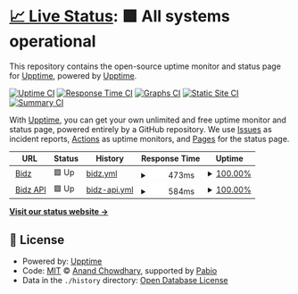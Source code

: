 # [📈 Live Status](https://upptime.github.io/upptime): <!--live status--> **🟩 All systems operational**

This repository contains the open-source uptime monitor and status page for [Upptime](https://upptime.js.org), powered by [Upptime](https://github.com/upptime/upptime).

[![Uptime CI](https://github.com/upptime/upptime/workflows/Uptime%20CI/badge.svg)](https://github.com/upptime/upptime/actions?query=workflow%3A%22Uptime+CI%22)
[![Response Time CI](https://github.com/upptime/upptime/workflows/Response%20Time%20CI/badge.svg)](https://github.com/upptime/upptime/actions?query=workflow%3A%22Response+Time+CI%22)
[![Graphs CI](https://github.com/upptime/upptime/workflows/Graphs%20CI/badge.svg)](https://github.com/upptime/upptime/actions?query=workflow%3A%22Graphs+CI%22)
[![Static Site CI](https://github.com/upptime/upptime/workflows/Static%20Site%20CI/badge.svg)](https://github.com/upptime/upptime/actions?query=workflow%3A%22Static+Site+CI%22)
[![Summary CI](https://github.com/upptime/upptime/workflows/Summary%20CI/badge.svg)](https://github.com/upptime/upptime/actions?query=workflow%3A%22Summary+CI%22)

With [Upptime](https://upptime.js.org), you can get your own unlimited and free uptime monitor and status page, powered entirely by a GitHub repository. We use [Issues](https://github.com/upptime/upptime/issues) as incident reports, [Actions](https://github.com/upptime/upptime/actions) as uptime monitors, and [Pages](https://upptime.github.io/upptime) for the status page.

<!--start: status pages-->
<!-- This summary is generated by Upptime (https://github.com/upptime/upptime) -->
<!-- Do not edit this manually, your changes will be overwritten -->
<!-- prettier-ignore -->
| URL | Status | History | Response Time | Uptime |
| --- | ------ | ------- | ------------- | ------ |
| <img alt="" src="https://icons.duckduckgo.com/ip3/bidz.app.ico" height="13"> [Bidz](https://bidz.app) | 🟩 Up | [bidz.yml](https://github.com/avaziman/bidz-uptime/commits/HEAD/history/bidz.yml) | <details><summary><img alt="Response time graph" src="./graphs/bidz/response-time-week.png" height="20"> 473ms</summary><br><a href="https://upptime.github.io/upptime/history/bidz"><img alt="Response time 515" src="https://img.shields.io/endpoint?url=https%3A%2F%2Fraw.githubusercontent.com%2Favaziman%2Fbidz-uptime%2FHEAD%2Fapi%2Fbidz%2Fresponse-time.json"></a><br><a href="https://upptime.github.io/upptime/history/bidz"><img alt="24-hour response time 507" src="https://img.shields.io/endpoint?url=https%3A%2F%2Fraw.githubusercontent.com%2Favaziman%2Fbidz-uptime%2FHEAD%2Fapi%2Fbidz%2Fresponse-time-day.json"></a><br><a href="https://upptime.github.io/upptime/history/bidz"><img alt="7-day response time 473" src="https://img.shields.io/endpoint?url=https%3A%2F%2Fraw.githubusercontent.com%2Favaziman%2Fbidz-uptime%2FHEAD%2Fapi%2Fbidz%2Fresponse-time-week.json"></a><br><a href="https://upptime.github.io/upptime/history/bidz"><img alt="30-day response time 517" src="https://img.shields.io/endpoint?url=https%3A%2F%2Fraw.githubusercontent.com%2Favaziman%2Fbidz-uptime%2FHEAD%2Fapi%2Fbidz%2Fresponse-time-month.json"></a><br><a href="https://upptime.github.io/upptime/history/bidz"><img alt="1-year response time 515" src="https://img.shields.io/endpoint?url=https%3A%2F%2Fraw.githubusercontent.com%2Favaziman%2Fbidz-uptime%2FHEAD%2Fapi%2Fbidz%2Fresponse-time-year.json"></a></details> | <details><summary><a href="https://upptime.github.io/upptime/history/bidz">100.00%</a></summary><a href="https://upptime.github.io/upptime/history/bidz"><img alt="All-time uptime 100.00%" src="https://img.shields.io/endpoint?url=https%3A%2F%2Fraw.githubusercontent.com%2Favaziman%2Fbidz-uptime%2FHEAD%2Fapi%2Fbidz%2Fuptime.json"></a><br><a href="https://upptime.github.io/upptime/history/bidz"><img alt="24-hour uptime 100.00%" src="https://img.shields.io/endpoint?url=https%3A%2F%2Fraw.githubusercontent.com%2Favaziman%2Fbidz-uptime%2FHEAD%2Fapi%2Fbidz%2Fuptime-day.json"></a><br><a href="https://upptime.github.io/upptime/history/bidz"><img alt="7-day uptime 100.00%" src="https://img.shields.io/endpoint?url=https%3A%2F%2Fraw.githubusercontent.com%2Favaziman%2Fbidz-uptime%2FHEAD%2Fapi%2Fbidz%2Fuptime-week.json"></a><br><a href="https://upptime.github.io/upptime/history/bidz"><img alt="30-day uptime 100.00%" src="https://img.shields.io/endpoint?url=https%3A%2F%2Fraw.githubusercontent.com%2Favaziman%2Fbidz-uptime%2FHEAD%2Fapi%2Fbidz%2Fuptime-month.json"></a><br><a href="https://upptime.github.io/upptime/history/bidz"><img alt="1-year uptime 100.00%" src="https://img.shields.io/endpoint?url=https%3A%2F%2Fraw.githubusercontent.com%2Favaziman%2Fbidz-uptime%2FHEAD%2Fapi%2Fbidz%2Fuptime-year.json"></a></details>
| <img alt="" src="https://icons.duckduckgo.com/ip3/api.bidz.app.ico" height="13"> [Bidz API](https://api.bidz.app/people) | 🟩 Up | [bidz-api.yml](https://github.com/avaziman/bidz-uptime/commits/HEAD/history/bidz-api.yml) | <details><summary><img alt="Response time graph" src="./graphs/bidz-api/response-time-week.png" height="20"> 584ms</summary><br><a href="https://upptime.github.io/upptime/history/bidz-api"><img alt="Response time 515" src="https://img.shields.io/endpoint?url=https%3A%2F%2Fraw.githubusercontent.com%2Favaziman%2Fbidz-uptime%2FHEAD%2Fapi%2Fbidz-api%2Fresponse-time.json"></a><br><a href="https://upptime.github.io/upptime/history/bidz-api"><img alt="24-hour response time 791" src="https://img.shields.io/endpoint?url=https%3A%2F%2Fraw.githubusercontent.com%2Favaziman%2Fbidz-uptime%2FHEAD%2Fapi%2Fbidz-api%2Fresponse-time-day.json"></a><br><a href="https://upptime.github.io/upptime/history/bidz-api"><img alt="7-day response time 584" src="https://img.shields.io/endpoint?url=https%3A%2F%2Fraw.githubusercontent.com%2Favaziman%2Fbidz-uptime%2FHEAD%2Fapi%2Fbidz-api%2Fresponse-time-week.json"></a><br><a href="https://upptime.github.io/upptime/history/bidz-api"><img alt="30-day response time 518" src="https://img.shields.io/endpoint?url=https%3A%2F%2Fraw.githubusercontent.com%2Favaziman%2Fbidz-uptime%2FHEAD%2Fapi%2Fbidz-api%2Fresponse-time-month.json"></a><br><a href="https://upptime.github.io/upptime/history/bidz-api"><img alt="1-year response time 515" src="https://img.shields.io/endpoint?url=https%3A%2F%2Fraw.githubusercontent.com%2Favaziman%2Fbidz-uptime%2FHEAD%2Fapi%2Fbidz-api%2Fresponse-time-year.json"></a></details> | <details><summary><a href="https://upptime.github.io/upptime/history/bidz-api">100.00%</a></summary><a href="https://upptime.github.io/upptime/history/bidz-api"><img alt="All-time uptime 99.90%" src="https://img.shields.io/endpoint?url=https%3A%2F%2Fraw.githubusercontent.com%2Favaziman%2Fbidz-uptime%2FHEAD%2Fapi%2Fbidz-api%2Fuptime.json"></a><br><a href="https://upptime.github.io/upptime/history/bidz-api"><img alt="24-hour uptime 100.00%" src="https://img.shields.io/endpoint?url=https%3A%2F%2Fraw.githubusercontent.com%2Favaziman%2Fbidz-uptime%2FHEAD%2Fapi%2Fbidz-api%2Fuptime-day.json"></a><br><a href="https://upptime.github.io/upptime/history/bidz-api"><img alt="7-day uptime 100.00%" src="https://img.shields.io/endpoint?url=https%3A%2F%2Fraw.githubusercontent.com%2Favaziman%2Fbidz-uptime%2FHEAD%2Fapi%2Fbidz-api%2Fuptime-week.json"></a><br><a href="https://upptime.github.io/upptime/history/bidz-api"><img alt="30-day uptime 100.00%" src="https://img.shields.io/endpoint?url=https%3A%2F%2Fraw.githubusercontent.com%2Favaziman%2Fbidz-uptime%2FHEAD%2Fapi%2Fbidz-api%2Fuptime-month.json"></a><br><a href="https://upptime.github.io/upptime/history/bidz-api"><img alt="1-year uptime 99.90%" src="https://img.shields.io/endpoint?url=https%3A%2F%2Fraw.githubusercontent.com%2Favaziman%2Fbidz-uptime%2FHEAD%2Fapi%2Fbidz-api%2Fuptime-year.json"></a></details>

<!--end: status pages-->

[**Visit our status website →**](https://upptime.github.io/upptime)

## 📄 License

- Powered by: [Upptime](https://github.com/upptime/upptime)
- Code: [MIT](./LICENSE) © [Anand Chowdhary](https://anandchowdhary.com), supported by [Pabio](https://pabio.com)
- Data in the `./history` directory: [Open Database License](https://opendatacommons.org/licenses/odbl/1-0/)
